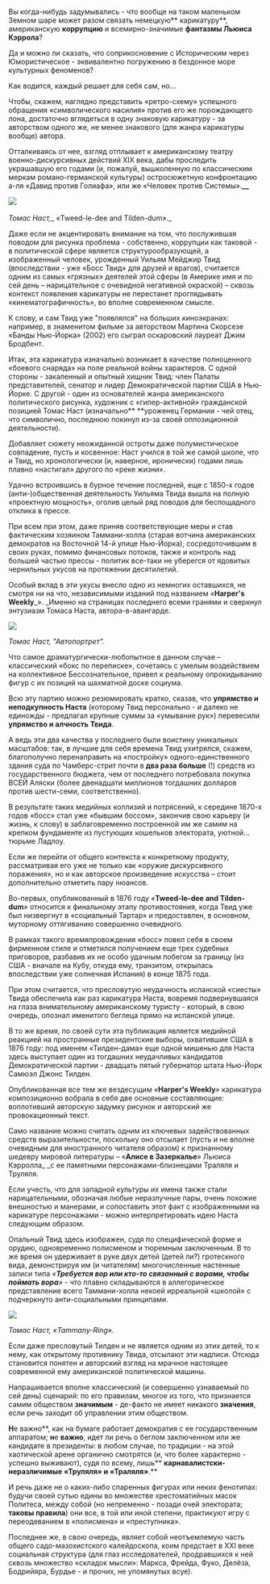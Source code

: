 Вы когда-нибудь задумывались - что вообще на таком маленьком Земном шаре может разом связать немецкую** карикатуру**, американскую **коррупцию** и всемирно-значимые **фантазмы Льюиса Кэррола**? 

Да и можно ли сказать, что соприкосновение с Историческим через Юмористическое - эквивалентно погружению в бездонное море культурных феноменов? 

Как водится, каждый решает для себя сам, но…

Чтобы, скажем, наглядно представить «ретро-схему» успешного обращения «символического насилия» против его же порождающего лона, достаточно вглядеться в одну знаковую карикатуру - за авторством одного же, не менее знакового (для жанра карикатуры вообще) автора.

Отталкиваясь от нее, взгляд отплывает к американскому театру военно-дискурсивных действий ХIX века, дабы проследить украшавшую его годами (и, пожалуй, вышколенную по классическим меркам романо-германской культуры) остросюжетную конфронтацию а-ля «Давид против Голиафа», или же «Человек против Системы».**__**

  


﻿![](https://assets.discours.io/unsafe/900x/production/image/0208aa60-a54c-11e8-bfc7-9b5979ddfe3f.jpeg)

_Томас Наст,__ «Tweed-le-dee and Tilden-dum»._

Даже если не акцентировать внимание на том, что послужившая поводом для рисунка проблема - собственно, коррупции как таковой - в политической сфере является структурообразующей, а изображенный человек, урожденный Уильям Мейджир Твид (впоследствии - уже «Босс Твид» для друзей и врагов), считается одним из самых «грязных» деятелей этой сферы (в Америке имя и по сей день – нарицательное с очевидной негативной окраской) – сквозь контекст появления карикатуры не перестанет проглядывать «кинематографичность», во вполне современном смысле. 

К слову, и сам Твид уже "появлялся" на больших киноэкранах: например, в знаменитом фильме за авторством Мартина Скорсезе «Банды Нью-Йорка» (2002) его сыграл оскаровский лауреат Джим Бродбент[‌](#).

Итак, эта карикатура изначально возникает в качестве полноценного «боевого снаряда» на поле реальной войны характеров. С одной стороны - закаленный и опытный хищник Твид: член Палаты представителей, сенатор и лидер Демократической партии США в Нью-Йорке. С другой - один из основателей жанра американского политического рисунка, художник с «гипер-активной» гражданской позицией Томас Наст[‌](#) (изначально** **уроженец Германии - чей отец, что символично, последнюю покинул из-за своей оппозиционной деятельности).

Добавляет сюжету неожиданной остроты даже полумистическое совпадение, пусть и косвенное: Наст учился в той же самой школе, что и Твид, но хронологически (и, наверное, иронически) годами лишь плавно «настигал» другого по «реке жизни».

Удачно встроившись в бурное течение последней, еще с 1850-х годов (анти-)общественная деятельность Уильяма Твида вышла на полную «проектную мощность», оголив целый ряд поводов для беспощадного отклика в прессе. 

При всем при этом, даже приняв соответствующие меры и став фактическим хозяином Таммани-холла[‌](#) (старая вотчина американских демократов на Восточной 14-й улице Нью-Йорка), сосредоточившим в своих руках, помимо финансовых потоков, также и контроль над большей частью прессы - политик все-таки не уберегся от ядовитых чернильных укусов на протяжении десятилетий. 

Особый вклад в эти укусы внесло одно из немногих оставшихся, не смотря ни на что, независимыми изданий под названием _«_**Harper's Weekly**_». _Именно на страницах последнего всеми гранями и сверкнул энтузиазм Томаса Наста, автора-в-авангарде. 

![](https://assets.discours.io/unsafe/900x/production/image/024c6a20-a54c-11e8-bfc7-9b5979ddfe3f.jpeg)

_Томас Наст, "Автопортрет"._

Что самое драматургически-любопытное в данном случае – классический «бокс по переписке», сочетаясь с умелым воздействием на коллективное Бессознательное[‌](#), привел к реальному опрокидыванию фигур с их позиций на шахматной доске социума.

Всю эту партию можно резюмировать кратко, сказав, что **упрямство **и** неподкупность Наста** (которому Твид персонально - и далеко не единожды - предлагал крупные суммы за «умывание рук») перевесили **упрямство **и** алчность Твида**. 

А ведь эти два качества у последнего были воистину уникальных масштабов: так, в лучшие для себя времена Твид ухитрялся, скажем, благополучно перенаправить на «постройку» одного-единственного здания суда по Чамберс-стрит почти в **два раза** **больше** (!) средств из государственного бюджета, чем от последнего потребовала покупка ВСЕЙ Аляски (более двенадцати миллионов тогдашних долларов против шести-семи, соответственно).

В результате таких медийных коллизий и потрясений, к середине 1870-х годов «босс» стал уже «бывшим боссом», закончив свою карьеру (и жизнь, к слову) в заблаговременно построенной им же самим на крепком фундаменте из пустующих кошельков электората, уютной... тюрьме Ладлоу.

Если же перейти от общего контекста к конкретному продукту, рассматривая его уже не только как «оружие дискурсивного поражения», но и как авторское произведение искусства – стоит дополнительно отметить пару нюансов. 

Во-первых, опубликованный в 1876 году _«_**Tweed-le-dee and Tilden-dum**_»_ относится к финальному этапу противостояния, когда Твид уже был низвергнут в «социальный Тартар» и предоставлен, в основном, муторному оттягиванию совершенно очевидного. 

В рамках такого времяпровождения «босс» повел себя в своем фирменном стиле и отметился получением еще трех судебных приговоров, разбавив их не особо удачным побегом за границу (из США - вначале на Кубу, откуда ему, транзитом, открылась впоследствии уже солнечная Испания) в конце 1875 года. 

При этом считается, что пресловутую неудачность испанской «сиесты» Твида обеспечила как раз карикатура Наста, вовремя подвернувшаяся на глаза внимательному американскому туристу - который, в свою очередь, опознал именитого беглеца прямо на испанской улице.

В то же время, по своей сути эта публикация является медийной реакцией на пространные президентские выборы, охватившие США в 1876 году: под именем «Тилден-дама»[‌](#) еще одной мишенью для Наста здесь выступает один из тогдашних неудачливых кандидатов Демократической партии - двадцать пятый губернатор штата Нью-Йорк Самюэл Джонс Тилден[‌](#).

Опубликованная все тем же вездесущим _«_**Harper's Weekly**_»_ карикатура композиционно вобрала в себя две основные составляющие: воплотивший авторскую задумку рисунок и авторский же провокационный текст. 

Само название можно считать одним из ключевых задействованных средств выразительности, поскольку оно отсылает (пусть и не вполне очевидным для иностранного читателя образом) к признанному шедевру мировой литературы – «**Алисе в Зазеркалье**» Льюиса Кэрролла_ _с ее памятными персонажами-близнецами Траляля и Труляля[‌](#). 

Если учесть, что для западной культуры их имена также стали нарицательными, обозначая любые неразлучные пары, очень похожие внешностью и манерами, и сопоставить этот факт с изображенными на карикатуре персонажами - можно интерпретировать идею Наста следующим образом.

Опальный Твид здесь изображен, судя по специфической форме и орудию, одновременно полисменом и тюремным заключенным. В то же время он удерживает в руке двух детей (детей ли?) гротескного вида, демонстрируя им (и читателям) многочисленные настенные записи типа _«**Требуется вор или кто-то связанный с ворами, чтобы поймать вора**»_ \- что плавно складываются в аллегорическое представление всего Таммани-холла некоей ирреальной «школой» с подчеркнуто анти-социальными принципами.

![](https://assets.discours.io/unsafe/900x/production/image/029002d0-a54c-11e8-bfc7-9b5979ddfe3f.jpeg)

_Томас Наст, «Tammany-Ring»._

Если даже пресловутый Тилден и не является одним из этих детей, то к нему, как открытому противнику Твида, отсылают эти надписи. Отсюда становится понятен и авторский взгляд на мрачное настоящее современной ему американской политической машины. 

Напрашивается вполне классический (и совершенно узнаваемый по сей день) сценарий: по его правилам, многое из того, что признается самим обществом **значимым** \- де-факто не имеет никакого **значения**, если речь заходит об управлении этим обществом. 

**Н**е важно**, как на бумаге работает демократия с ее государственным аппаратом; **н**е **важно**, идет ли речь о беглом заключенном или же кандидате в президенты: в любом случае, по традиции - на этой хаотической арене органично смотрятся (и, что более характерно - успешно выживают), судя по всему, лишь** **карнавалистски-неразличимые «Труляля» и «Траляля»**.**

И речь даже не о каких-либо спаренных фигурах или неких фенотипах: будучи своей сутью едины во множестве хрестоматийных масок Политеса, между собой (но непременно - позади очей электората; **таковы правила**) они все, в той или иной степени, практикуют игру с переодеванием в «полисмена» и «преступника».

Последнее же, в свою очередь, являет собой неотъемлемую часть общего садо-мазохистского калейдоскопа, коим предстает в ХХI веке социальная структура (для глаз исследователей, продравшихся к ней сквозь множество «складок мысли»[‌](#): Маркса, Фрейда, Фуко, Делёза, Бодрийяра, Бурдье - и прочих, не упомянутых всуе).
